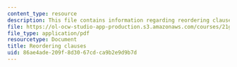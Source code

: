 ```yaml
---
content_type: resource
description: This file contains information regarding reordering clauses.
file: https://ol-ocw-studio-app-production.s3.amazonaws.com/courses/21g-228-advanced-workshop-in-writing-for-social-sciences-and-architecture-els-spring-2007/86ae4ade209f8d3067cdca9b2e9d9b7d_MIT21G.228S07_modifiers.pdf
file_type: application/pdf
resourcetype: Document
title: Reordering clauses
uid: 86ae4ade-209f-8d30-67cd-ca9b2e9d9b7d
---
```

